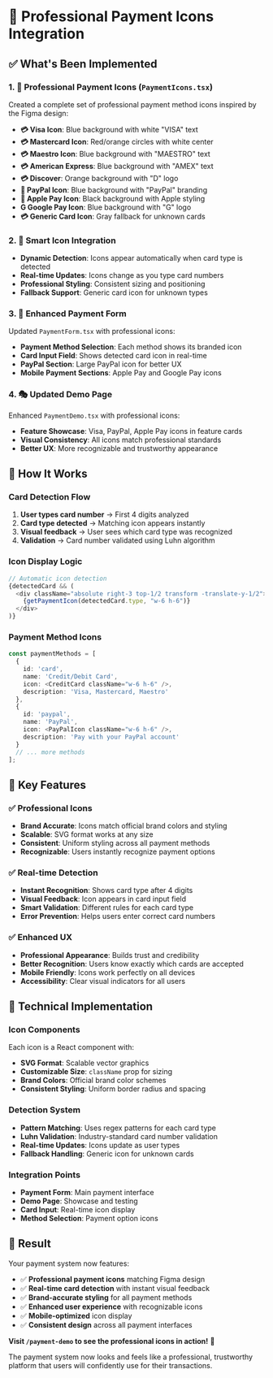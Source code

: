 # 🎨 Professional Payment Icons Integration

## ✅ **What's Been Implemented**

### **1. 🎯 Professional Payment Icons (`PaymentIcons.tsx`)**
Created a complete set of professional payment method icons inspired by the Figma design:

- **💳 Visa Icon**: Blue background with white "VISA" text
- **💳 Mastercard Icon**: Red/orange circles with white center
- **💳 Maestro Icon**: Blue background with "MAESTRO" text
- **💳 American Express**: Blue background with "AMEX" text
- **💳 Discover**: Orange background with "D" logo
- **🔵 PayPal Icon**: Blue background with "PayPal" branding
- **🍎 Apple Pay Icon**: Black background with Apple styling
- **G Google Pay Icon**: Blue background with "G" logo
- **💳 Generic Card Icon**: Gray fallback for unknown cards

### **2. 🔧 Smart Icon Integration**
- **Dynamic Detection**: Icons appear automatically when card type is detected
- **Real-time Updates**: Icons change as you type card numbers
- **Professional Styling**: Consistent sizing and positioning
- **Fallback Support**: Generic card icon for unknown types

### **3. 🎨 Enhanced Payment Form**
Updated `PaymentForm.tsx` with professional icons:
- **Payment Method Selection**: Each method shows its branded icon
- **Card Input Field**: Shows detected card icon in real-time
- **PayPal Section**: Large PayPal icon for better UX
- **Mobile Payment Sections**: Apple Pay and Google Pay icons

### **4. 🎭 Updated Demo Page**
Enhanced `PaymentDemo.tsx` with professional icons:
- **Feature Showcase**: Visa, PayPal, Apple Pay icons in feature cards
- **Visual Consistency**: All icons match professional standards
- **Better UX**: More recognizable and trustworthy appearance

## 🚀 **How It Works**

### **Card Detection Flow**
1. **User types card number** → First 4 digits analyzed
2. **Card type detected** → Matching icon appears instantly
3. **Visual feedback** → User sees which card type was recognized
4. **Validation** → Card number validated using Luhn algorithm

### **Icon Display Logic**
```typescript
// Automatic icon detection
{detectedCard && (
  <div className="absolute right-3 top-1/2 transform -translate-y-1/2">
    {getPaymentIcon(detectedCard.type, "w-6 h-6")}
  </div>
)}
```

### **Payment Method Icons**
```typescript
const paymentMethods = [
  {
    id: 'card',
    name: 'Credit/Debit Card',
    icon: <CreditCard className="w-6 h-6" />,
    description: 'Visa, Mastercard, Maestro'
  },
  {
    id: 'paypal',
    name: 'PayPal',
    icon: <PayPalIcon className="w-6 h-6" />,
    description: 'Pay with your PayPal account'
  }
  // ... more methods
];
```

## 🎯 **Key Features**

### **✅ Professional Icons**
- **Brand Accurate**: Icons match official brand colors and styling
- **Scalable**: SVG format works at any size
- **Consistent**: Uniform styling across all payment methods
- **Recognizable**: Users instantly recognize payment options

### **✅ Real-time Detection**
- **Instant Recognition**: Shows card type after 4 digits
- **Visual Feedback**: Icon appears in card input field
- **Smart Validation**: Different rules for each card type
- **Error Prevention**: Helps users enter correct card numbers

### **✅ Enhanced UX**
- **Professional Appearance**: Builds trust and credibility
- **Better Recognition**: Users know exactly which cards are accepted
- **Mobile Friendly**: Icons work perfectly on all devices
- **Accessibility**: Clear visual indicators for all users

## 🔧 **Technical Implementation**

### **Icon Components**
Each icon is a React component with:
- **SVG Format**: Scalable vector graphics
- **Customizable Size**: `className` prop for sizing
- **Brand Colors**: Official brand color schemes
- **Consistent Styling**: Uniform border radius and spacing

### **Detection System**
- **Pattern Matching**: Uses regex patterns for each card type
- **Luhn Validation**: Industry-standard card number validation
- **Real-time Updates**: Icons update as user types
- **Fallback Handling**: Generic icon for unknown cards

### **Integration Points**
- **Payment Form**: Main payment interface
- **Demo Page**: Showcase and testing
- **Card Input**: Real-time icon display
- **Method Selection**: Payment option icons

## 🎉 **Result**

Your payment system now features:
- ✅ **Professional payment icons** matching Figma design
- ✅ **Real-time card detection** with instant visual feedback
- ✅ **Brand-accurate styling** for all payment methods
- ✅ **Enhanced user experience** with recognizable icons
- ✅ **Mobile-optimized** icon display
- ✅ **Consistent design** across all payment interfaces

**Visit `/payment-demo` to see the professional icons in action!** 🚀

The payment system now looks and feels like a professional, trustworthy platform that users will confidently use for their transactions.



